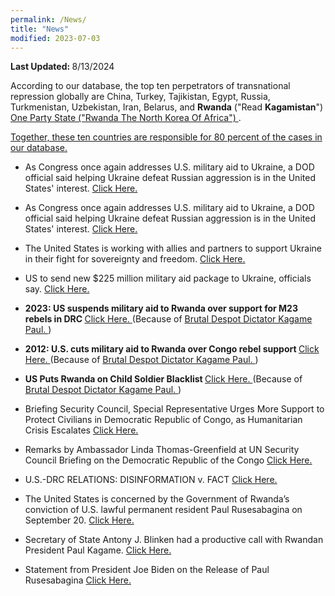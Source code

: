 ```yaml
---
permalink: /News/
title: "News"
modified: 2023-07-03
---
```



<b> Last Updated: </b> 8/13/2024 



According to our database, the top ten perpetrators of transnational repression globally are China,
Turkey, Tajikistan, Egypt, Russia, Turkmenistan, Uzbekistan, Iran, Belarus, and <b>Rwanda</b> ("Read <b>Kagamistan</b>") <a href=" https://en.wikipedia.org/wiki/One-party_state ">   One Party State ("Rwanda The North Korea Of Africa") </a>. 




<a href=" https://homeland.house.gov/wp-content/uploads/2024/01/2024-01-17-CTI-HRG-Testimony-1.pdf"> 
Together, these ten countries are responsible for 80 percent of the cases in our database. </a>


- As Congress once again addresses U.S. military aid to Ukraine, a DOD official said helping Ukraine defeat Russian aggression is in the United States' interest. <a href=" https://www.defense.gov/News/News-Stories/Article/Article/3671938/dod-official-restates-why-supporting-ukraine-is-in-us-interest/"> Click Here. </a>


- As Congress once again addresses U.S. military aid to Ukraine, a DOD official said helping Ukraine defeat Russian aggression is in the United States' interest. <a href=" https://www.defense.gov/News/News-Stories/Article/Article/3671938/dod-official-restates-why-supporting-ukraine-is-in-us-interest/"> Click Here. </a>


-  The United States is working with allies and partners to support Ukraine in their fight for sovereignty and freedom. <a href=" https://www.defense.gov/Spotlights/Support-for-Ukraine/"> Click Here. </a>


- US to send new $225 million military aid package to Ukraine, officials say. <a href=" https://apnews.com/article/ukraine-russia-military-aid-us-e0a07e45c4b6656d128c5df8c51357fb"> Click Here. </a>


- <b>2023: US suspends military aid to Rwanda over support for M23 rebels in DRC </b> <a href=" https://www.theafricareport.com/323896/us-suspends-military-aid-to-rwanda-over-support-for-m23-rebels-in-drc/"> Click Here. </a> (Because of <a href=" https://www.merriam-webster.com/dictionary/despot#:~:text=%3A%20one%20exercising%20power%20tyrannically%20%3A%20a,a%20brutal%20or%20oppressive%20way"> Brutal Despot Dictator Kagame Paul. </a> ) 


- <b>2012: U.S. cuts military aid to Rwanda over Congo rebel support </b> <a href=" https://www.reuters.com/article/idUSBRE86K0AY/"> Click Here. </a> (Because of <a href=" https://www.merriam-webster.com/dictionary/despot#:~:text=%3A%20one%20exercising%20power%20tyrannically%20%3A%20a,a%20brutal%20or%20oppressive%20way"> Brutal Despot Dictator Kagame Paul. </a> ) 


- <b>US Puts Rwanda on Child Soldier Blacklist </b> <a href=" https://www.ecofinagency.com/public-management/2209-44884-us-puts-rwanda-on-child-soldier-blacklist"> Click Here. </a> (Because of <a href=" https://www.vocabulary.com/dictionary/despot"> Brutal Despot Dictator Kagame Paul. </a> ) 

- Briefing Security Council, Special Representative Urges More Support to Protect Civilians in Democratic Republic of Congo, as Humanitarian Crisis Escalates <a href=" https://press.un.org/en/2023/sc15426.doc.htm"> Click Here.</a> 


- Remarks by Ambassador Linda Thomas-Greenfield at UN Security Council Briefing on the Democratic Republic of the Congo <a href=" https://usun.usmission.gov/remarks-by-ambassador-linda-thomas-greenfield-at-un-security-council-briefing-on-the-situation-concerning-the-democratic-republic-of-the-congo/"> Click Here.</a> 


- U.S.-DRC RELATIONS: DISINFORMATION v. FACT <a href=" https://cd.usembassy.gov/u-s-drc-relations-disinformation-v-fact/"> Click Here.</a> 


- The United States is concerned by the Government of Rwanda’s conviction of U.S. lawful permanent resident Paul Rusesabagina on September 20. <a href=" https://www.state.gov/paul-rusesabagina-case-outcome/"> Click Here. </a> 


- Secretary of State Antony J. Blinken had a productive call with Rwandan President Paul Kagame. <a href=" https://www.usau.usmission.gov/secretary-blinkens-call-with-rwandan-president-kagame/"> Click Here.</a> 


- Statement from President Joe Biden on the Release of Paul Rusesabagina <a href=" https://www.whitehouse.gov/briefing-room/statements-releases/2023/03/24/statement-from-president-joe-biden-on-the-release-of-paul-rusesabagina/"> Click Here. </a>







